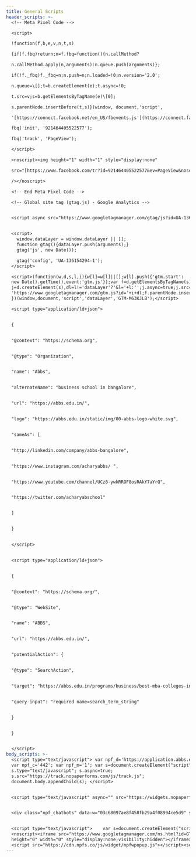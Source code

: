 ```yaml
---
title: General Scripts
header_scripts: >-
  <!-- Meta Pixel Code -->

  <script>

  !function(f,b,e,v,n,t,s)

  {if(f.fbq)return;n=f.fbq=​function(){n.callMethod?

  n.callMethod.apply(n,​arguments):n.queue.push(​arguments)};

  if(!f._fbq)f._fbq=n;n.push=n;​n.loaded=!0;n.version='2.0';

  n.queue=\[];t=b.createElement(​e);t.async=!0;

  t.src=v;s=b.​getElementsByTagName(e)\[0];

  s.parentNode.insertBefore(t,s)​}(window, document,'script',

  '[https://connect.facebook.net/​en_US/fbevents.js'](https://connect.facebook.net/en_US/fbevents.js'));

  fbq('init', '921464405522577');

  fbq('track', 'PageView');

  </script>

  <noscript><img height="1" width="1" style="display:none"

  src="[https://www.facebook.com/​tr?id=921464405522577&ev=​PageView&noscript=1](https://www.facebook.com/tr?id=921464405522577&ev=PageView&noscript=1)"

  /></noscript>

  <!-- End Meta Pixel Code -->

  <!-- Global site tag (gtag.js) - Google Analytics -->


  <script async src="https://www.googletagmanager.com/gtag/js?id=UA-136154294-1"></script>


  <script>
    window.dataLayer = window.dataLayer || [];
    function gtag(){dataLayer.push(arguments);}
    gtag('js', new Date());

    gtag('config', 'UA-136154294-1');
  </script>

  <script>(function(w,d,s,l,i){w[l]=w[l]||[];w[l].push({'gtm.start':
  new Date().getTime(),event:'gtm.js'});var f=d.getElementsByTagName(s)[0],
  j=d.createElement(s),dl=l!='dataLayer'?'&l='+l:'';j.async=true;j.src=
  'https://www.googletagmanager.com/gtm.js?id='+i+dl;f.parentNode.insertBefore(j,f);
  })(window,document,'script','dataLayer','GTM-M63KJLB');</script>

  <script type="application/ld+json">


  {


  "@context": "https://schema.org",


  "@type": "Organization",


  "name": "Abbs",


  "alternateName": "business school in bangalore",


  "url": "https://abbs.edu.in/",


  "logo": "https://abbs.edu.in/static/img/00-abbs-logo-white.svg",


  "sameAs": [


  "http://linkedin.com/company/abbs-bangalore",


  "https://www.instagram.com/acharyabbs/ ",


  "https://www.youtube.com/channel/UCz8-ywkRROF8osRAkY7aYrQ",


  "https://twitter.com/acharyabschool"


  ]


  }


  </script>


  <script type="application/ld+json">


  {


  "@context": "https://schema.org/",


  "@type": "WebSite",


  "name": "ABBS",


  "url": "https://abbs.edu.in/",


  "potentialAction": {


  "@type": "SearchAction",


  "target": "https://abbs.edu.in/programs/business/best-mba-colleges-in-bangalore{search_term_string}",


  "query-input": "required name=search_term_string"


  }


  }


  </script>
body_scripts: >-
  <script type="text/javascript"> var npf_d='https://application.abbs.edu.in';
  var npf_c='442'; var npf_m='1'; var s=document.createElement("script");
  s.type="text/javascript"; s.async=true;
  s.src="https://track.nopaperforms.com/js/track.js";
  document.body.appendChild(s); </script>


  <script type="text/javascript" async="" src="https://widgets.nopaperforms.com/emwgts.js"></script>


  <div class="npf_chatbots" data-w="03c68097ae8f458fb29a4f08994ce5d9" style="display:none;"></div>


  <script type="text/javascript">    var s=document.createElement("script");    s.type="text/javascript";    s.async=true;    s.src="https://chatbot.nopaperforms.com/en-gb/backend/bots/niaachtbtscpt.js/4425f35478c4c845/03c68097ae8f458fb29a4f08994ce5d9";    document.body.appendChild(s);</script>
  <noscript><iframe src="https://www.googletagmanager.com/ns.html?id=GTM-M63KJLB"
  height="0" width="0" style="display:none;visibility:hidden"></iframe></noscript>
  <script src="https://cdn.npfs.co/js/widget/npfwpopup.js"></script><script>let npfWa2b92e215659256130ae969905a8f550 = new NpfWidgetsInit( { 'widgetId':'a2b92e215659256130ae969905a8f550', 'baseurl':'widgets.nopaperforms.com', 'formTitle':'Feedback Form', 'titleColor':'#FF0033', 'backgroundColor':'#ddd', 'iframeHeight':'500px', 'buttonbgColor':'#ff0000', 'buttonTextColor':'#FFF', }); </script> <script type="text/javascript">var s=document.createElement("script"); s.type="text/javascript"; s.async=true; s.src="https://widgets.nopaperforms.com/emwgts.js"; document.body.appendChild(s);</script>
---
```

